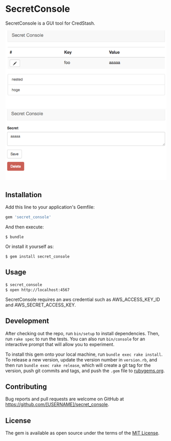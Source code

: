 # SecretConsole

SecretConsole is a GUI tool for CredStash.

![SecretConsole Top](https://raw.githubusercontent.com/adorechic/secret_console/doc_images/images/secret_console_top.png)
![SecretConsole Edit](https://raw.githubusercontent.com/adorechic/secret_console/doc_images/images/secret_console_edit.png)

## Installation

Add this line to your application's Gemfile:

```ruby
gem 'secret_console'
```

And then execute:

    $ bundle

Or install it yourself as:

    $ gem install secret_console

## Usage

    $ secret_console
    $ open http://localhost:4567

SecretConsole requires an aws credential such as AWS_ACCESS_KEY_ID and AWS_SECRET_ACCESS_KEY.

## Development

After checking out the repo, run `bin/setup` to install dependencies. Then, run `rake spec` to run the tests. You can also run `bin/console` for an interactive prompt that will allow you to experiment.

To install this gem onto your local machine, run `bundle exec rake install`. To release a new version, update the version number in `version.rb`, and then run `bundle exec rake release`, which will create a git tag for the version, push git commits and tags, and push the `.gem` file to [rubygems.org](https://rubygems.org).

## Contributing

Bug reports and pull requests are welcome on GitHub at https://github.com/[USERNAME]/secret_console.


## License

The gem is available as open source under the terms of the [MIT License](http://opensource.org/licenses/MIT).

